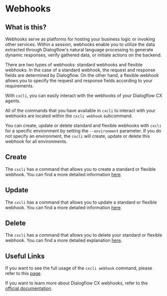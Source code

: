 # Webhooks

## What is this?

Webhooks serve as platforms for hosting your business logic or invoking other services. Within a session, webhooks enable you to utilize the data extracted through Dialogflow's natural language processing to generate dynamic responses, verify gathered data, or initiate actions on the backend.

There are two types of webhooks: standard webhooks and flexible webhooks. In the case of a standard webhook, the request and response fields are determined by Dialogflow. On the other hand, a flexible webhook allows you to specify the request and response fields according to your requirements.

With `cxcli`, you can easily interact with the webhooks of your Dialogflow CX agents.

All of the commands that you have available in `cxcli` to interact with your webhooks are located within the `cxcli webhook` subcommand.

You can create, update or delete standard and flexible webhooks with `cxcli` for a specific environment by setting the `--environment` parameter. If you do not specify an environment, the `cxcli` will create, update or delete this webhook for all environments.

## Create

The `cxcli` has a command that allows you to create a standard or flexible webhook. You can find a more detailed information [here](/webhooks/create).

## Update

The `cxcli` has a command that allows you to update a standard or flexible webhook. You can find a more detailed information [here](/webhooks/update).

## Delete

The `cxcli` has a command that allows you to delete your standard or flexible webhook. You can find a more detailed explanation [here](/webhooks/delete).

## Useful Links

If you want to see the full usage of the `cxcli webhook` command, please refer to this [page](/cmd/cxcli_webhook).

If you want to learn more about Dialogflow CX webhooks, refer to the [official documentation](https://cloud.google.com/dialogflow/cx/docs/concept/webhook).
